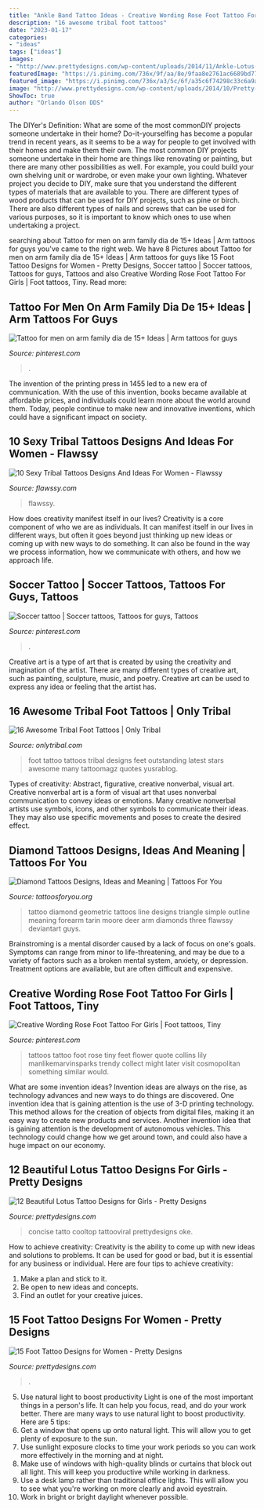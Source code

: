```yaml
---
title: "Ankle Band Tattoo Ideas - Creative Wording Rose Foot Tattoo For Girls"
description: "16 awesome tribal foot tattoos"
date: "2023-01-17"
categories:
- "ideas"
tags: ["ideas"]
images:
- "http://www.prettydesigns.com/wp-content/uploads/2014/11/Ankle-Lotus-Tattoo.jpg"
featuredImage: "https://i.pinimg.com/736x/9f/aa/8e/9faa8e2761ac6689bd77542545590f10--soccer-tattoos-.jpg"
featured_image: "https://i.pinimg.com/736x/a3/5c/6f/a35c6f74298c33c6a9a1647b1ad1234e.jpg"
image: "http://www.prettydesigns.com/wp-content/uploads/2014/10/Pretty-Foot-Tattoo.jpg"
ShowToc: true
author: "Orlando Olson DDS"
---
```



The DIYer's Definition: What are some of the most commonDIY projects someone undertake in their home?
Do-it-yourselfing has become a popular trend in recent years, as it seems to be a way for people to get involved with their homes and make them their own. The most common DIY projects someone undertake in their home are things like renovating or painting, but there are many other possibilities as well. For example, you could build your own shelving unit or wardrobe, or even make your own lighting.
Whatever project you decide to DIY, make sure that you understand the different types of materials that are available to you. There are different types of wood products that can be used for DIY projects, such as pine or birch. There are also different types of nails and screws that can be used for various purposes, so it is important to know which ones to use when undertaking a project.

	

		
searching about Tattoo for men on arm family dia de 15+ Ideas | Arm tattoos for guys you've came to the right web. We have 8 Pictures about Tattoo for men on arm family dia de 15+ Ideas | Arm tattoos for guys like 15 Foot Tattoo Designs for Women - Pretty Designs, Soccer tattoo | Soccer tattoos, Tattoos for guys, Tattoos and also Creative Wording Rose Foot Tattoo For Girls | Foot tattoos, Tiny. Read more:
		
    
## Tattoo For Men On Arm Family Dia De 15+ Ideas | Arm Tattoos For Guys

<img loading=lazy src="https://i.pinimg.com/736x/a3/5c/6f/a35c6f74298c33c6a9a1647b1ad1234e.jpg" onerror="this.onerror=null;this.src='https://tse4.mm.bing.net/th?id=OIP.mTKGzLYz9V2kP7lT-MGQpAAAAA&amp;pid=15.1';" alt="Tattoo for men on arm family dia de 15+ Ideas | Arm tattoos for guys">

_Source: pinterest.com_

>. 

	

The invention of the printing press in 1455 led to a new era of communication. With the use of this invention, books became available at affordable prices, and individuals could learn more about the world around them. Today, people continue to make new and innovative inventions, which could have a significant impact on society.

    
## 10 Sexy Tribal Tattoos Designs And Ideas For Women - Flawssy

<img loading=lazy src="https://www.flawssy.com/wp-content/uploads/2016/06/Tribal-Tattoo-Designs-Women.jpg" onerror="this.onerror=null;this.src='https://tse4.mm.bing.net/th?id=OIP.R01beM3_98hIkg59CcgfVgHaLO&amp;pid=15.1';" alt="10 Sexy Tribal Tattoos Designs And Ideas For Women - Flawssy">

_Source: flawssy.com_

>flawssy. 

	

How does creativity manifest itself in our lives?
Creativity is a core component of who we are as individuals. It can manifest itself in our lives in different ways, but often it goes beyond just thinking up new ideas or coming up with new ways to do something. It can also be found in the way we process information, how we communicate with others, and how we approach life.

    
## Soccer Tattoo | Soccer Tattoos, Tattoos For Guys, Tattoos

<img loading=lazy src="https://i.pinimg.com/736x/9f/aa/8e/9faa8e2761ac6689bd77542545590f10--soccer-tattoos-.jpg" onerror="this.onerror=null;this.src='https://tse4.mm.bing.net/th?id=OIP.zVYtdmfS1iWkFlbU7H9EIQHaJ3&amp;pid=15.1';" alt="Soccer tattoo | Soccer tattoos, Tattoos for guys, Tattoos">

_Source: pinterest.com_

>. 

	

Creative art is a type of art that is created by using the creativity and imagination of the artist. There are many different types of creative art, such as painting, sculpture, music, and poetry. Creative art can be used to express any idea or feeling that the artist has.

    
## 16 Awesome Tribal Foot Tattoos | Only Tribal

<img loading=lazy src="http://www.onlytribal.com/wp-content/uploads/2015/12/Tribal-Foot-Tattoos-for-Men.jpg" onerror="this.onerror=null;this.src='https://tse3.mm.bing.net/th?id=OIP.JuKjrIj5d5GCp44YIqlKYAHaJ3&amp;pid=15.1';" alt="16 Awesome Tribal Foot Tattoos | Only Tribal">

_Source: onlytribal.com_

>foot tattoo tattoos tribal designs feet outstanding latest stars awesome many tattoomagz quotes yusrablog. 

	

Types of creativity: Abstract, figurative, creative nonverbal, visual art.
Creative nonverbal art is a form of visual art that uses nonverbal communication to convey ideas or emotions. Many creative nonverbal artists use symbols, icons, and other symbols to communicate their ideas. They may also use specific movements and poses to create the desired effect.

    
## Diamond Tattoos Designs, Ideas And Meaning | Tattoos For You

<img loading=lazy src="http://www.tattoosforyou.org/wp-content/uploads/2013/10/Diamond-Tattoo-Outline.jpg" onerror="this.onerror=null;this.src='https://tse3.mm.bing.net/th?id=OIP.vVkqAr_uxybTuo_nAz255QHaJ4&amp;pid=15.1';" alt="Diamond Tattoos Designs, Ideas and Meaning | Tattoos For You">

_Source: tattoosforyou.org_

>tattoo diamond geometric tattoos line designs triangle simple outline meaning forearm tarin moore deer arm diamonds three flawssy deviantart guys. 

	

Brainstroming is a mental disorder caused by a lack of focus on one's goals. Symptoms can range from minor to life-threatening, and may be due to a variety of factors such as a broken mental system, anxiety, or depression. Treatment options are available, but are often difficult and expensive.

    
## Creative Wording Rose Foot Tattoo For Girls | Foot Tattoos, Tiny

<img loading=lazy src="https://i.pinimg.com/736x/1d/cb/b9/1dcbb90f32cd174853b9beec38a81cf7.jpg" onerror="this.onerror=null;this.src='https://tse2.mm.bing.net/th?id=OIP.sr-3o3GT5tBTo4P8ccvmOwHaLH&amp;pid=15.1';" alt="Creative Wording Rose Foot Tattoo For Girls | Foot tattoos, Tiny">

_Source: pinterest.com_

>tattoos tattoo foot rose tiny feet flower quote collins lily manlikemarvinsparks trendy collect might later visit cosmopolitan something similar would. 

	

What are some invention ideas?
Invention ideas are always on the rise, as technology advances and new ways to do things are discovered. One invention idea that is gaining attention is the use of 3-D printing technology. This method allows for the creation of objects from digital files, making it an easy way to create new products and services. Another invention idea that is gaining attention is the development of autonomous vehicles. This technology could change how we get around town, and could also have a huge impact on our economy.

    
## 12 Beautiful Lotus Tattoo Designs For Girls - Pretty Designs

<img loading=lazy src="http://www.prettydesigns.com/wp-content/uploads/2014/11/Ankle-Lotus-Tattoo.jpg" onerror="this.onerror=null;this.src='https://tse2.mm.bing.net/th?id=OIP.KSO8GVTt-MdgQbl2u3jadAAAAA&amp;pid=15.1';" alt="12 Beautiful Lotus Tattoo Designs for Girls - Pretty Designs">

_Source: prettydesigns.com_

>concise tatto cooltop tattooviral prettydesigns oke. 

	

How to achieve creativity:
Creativity is the ability to come up with new ideas and solutions to problems. It can be used for good or bad, but it is essential for any business or individual. Here are four tips to achieve creativity:
1. Make a plan and stick to it.
2. Be open to new ideas and concepts.
3. Find an outlet for your creative juices.

    
## 15 Foot Tattoo Designs For Women - Pretty Designs

<img loading=lazy src="http://www.prettydesigns.com/wp-content/uploads/2014/10/Pretty-Foot-Tattoo.jpg" onerror="this.onerror=null;this.src='https://tse2.mm.bing.net/th?id=OIP.VQWfiAxE6vEdVPX-N1VoQwHaLH&amp;pid=15.1';" alt="15 Foot Tattoo Designs for Women - Pretty Designs">

_Source: prettydesigns.com_

>. 

	

5) Use natural light to boost productivity
Light is one of the most important things in a person's life. It can help you focus, read, and do your work better. There are many ways to use natural light to boost productivity. Here are 5 tips:
1) Get a window that opens up onto natural light. This will allow you to get plenty of exposure to the sun.
2) Use sunlight exposure clocks to time your work periods so you can work more effectively in the morning and at night.
3) Make use of windows with high-quality blinds or curtains that block out all light. This will keep you productive while working in darkness.
4) Use a desk lamp rather than traditional office lights. This will allow you to see what you're working on more clearly and avoid eyestrain.
5) Work in bright or bright daylight whenever possible.

